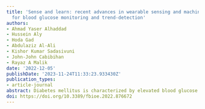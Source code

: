 ```yaml
---
title: 'Sense and learn: recent advances in wearable sensing and machine learning
  for blood glucose monitoring and trend-detection'
authors:
- Ahmad Yaser Alhaddad
- Hussein Aly
- Hoda Gad
- Abdulaziz Al-Ali
- Kishor Kumar Sadasivuni
- John-John Cabibihan
- Rayaz A Malik
date: '2022-12-05'
publishDate: '2023-11-24T11:33:23.933430Z'
publication_types:
- article-journal
abstract: Diabetes mellitus is characterized by elevated blood glucose levels, however patients with diabetes may also develop hypoglycemia due to treatment. There is an increasing demand for non-invasive blood glucose monitoring and trends detection amongst people with diabetes and healthy individuals, especially athletes. Wearable devices and non-invasive sensors for blood glucose monitoring have witnessed considerable advances. This review is an update on recent contributions utilizing novel sensing technologies over the past five years which include electrocardiogram, electromagnetic, bioimpedance, photoplethysmography, and acceleration measures as well as bodily fluid glucose sensors to monitor glucose and trend detection. We also review methods that use machine learning algorithms to predict blood glucose trends, especially for high risk events such as hypoglycemia. Convolutional and recurrent neural networks, support vector machines, and decision trees are examples of such machine learning algorithms. Finally, we address the key limitations and challenges of these studies and provide recommendations for future work.
doi: https://doi.org/10.3389/fbioe.2022.876672
---
```

